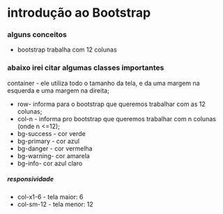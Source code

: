 # introdução ao Bootstrap

### alguns conceitos

- bootstrap trabalha com 12 colunas


### abaixo irei citar algumas classes importantes

container - ele utiliza todo o tamanho da tela, e da uma margem na esquerda e uma margem na direita;
- row- informa para o bootstrap que queremos trabalhar com as 12 colunas;
- col-n - informa pro bootstrap que queremos trabalhar com n colunas (onde n <=12);
- bg-success - cor verde
- bg-primary - cor azul
- bg-danger - cor vermelha
- bg-warning- cor amarela
- bg-info- cor azul claro

##### responsividade

- col-x1-6 - tela maior: 6
- col-sm-12 - tela menor: 12